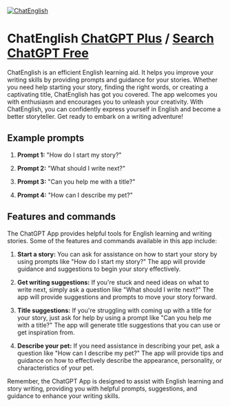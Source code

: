 
[![ChatEnglish](https://files.oaiusercontent.com/file-oqaRgylMeG8CbViaadpC2Yrz?se=2123-10-17T02%3A44%3A39Z&sp=r&sv=2021-08-06&sr=b&rscc=max-age%3D31536000%2C%20immutable&rscd=attachment%3B%20filename%3Ded21a9b9-96a4-4bd5-a2e4-5e721fce63c8.png&sig=UOG6jCRQnzbGYbUI92EIOAK29CMaHiZll0XwpFHeLP0%3D)](https://chat.openai.com/g/g-6lpFSjYBY-chatenglish)

# ChatEnglish [ChatGPT Plus](https://chat.openai.com/g/g-6lpFSjYBY-chatenglish) / [Search ChatGPT Free](https://gptcall.net/index.html#/?search=ChatEnglish)

ChatEnglish is an efficient English learning aid. It helps you improve your writing skills by providing prompts and guidance for your stories. Whether you need help starting your story, finding the right words, or creating a captivating title, ChatEnglish has got you covered. The app welcomes you with enthusiasm and encourages you to unleash your creativity. With ChatEnglish, you can confidently express yourself in English and become a better storyteller. Get ready to embark on a writing adventure!

## Example prompts

1. **Prompt 1:** "How do I start my story?"

2. **Prompt 2:** "What should I write next?"

3. **Prompt 3:** "Can you help me with a title?"

4. **Prompt 4:** "How can I describe my pet?"

## Features and commands

The ChatGPT App provides helpful tools for English learning and writing stories. Some of the features and commands available in this app include:

1. **Start a story:** You can ask for assistance on how to start your story by using prompts like "How do I start my story?" The app will provide guidance and suggestions to begin your story effectively.

2. **Get writing suggestions:** If you're stuck and need ideas on what to write next, simply ask a question like "What should I write next?" The app will provide suggestions and prompts to move your story forward.

3. **Title suggestions:** If you're struggling with coming up with a title for your story, just ask for help by using a prompt like "Can you help me with a title?" The app will generate title suggestions that you can use or get inspiration from.

4. **Describe your pet:** If you need assistance in describing your pet, ask a question like "How can I describe my pet?" The app will provide tips and guidance on how to effectively describe the appearance, personality, or characteristics of your pet.

Remember, the ChatGPT App is designed to assist with English learning and story writing, providing you with helpful prompts, suggestions, and guidance to enhance your writing skills.


